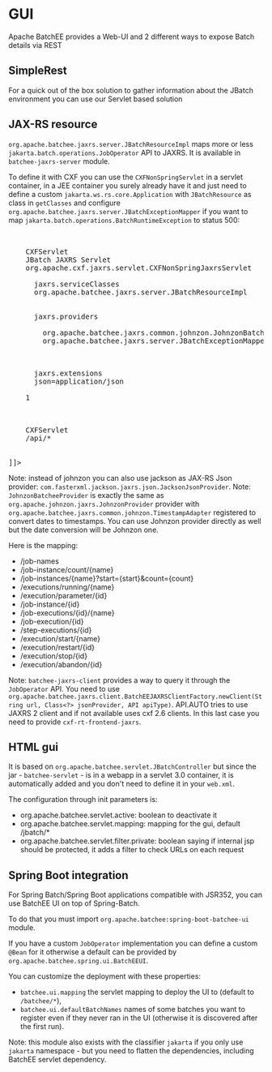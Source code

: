 <!---
Licensed to the Apache Software Foundation (ASF) under one
or more contributor license agreements.  See the NOTICE file
distributed with this work for additional information
regarding copyright ownership.  The ASF licenses this file
to you under the Apache License, Version 2.0 (the
"License"); you may not use this file except in compliance
with the License.  You may obtain a copy of the License at

  http://www.apache.org/licenses/LICENSE-2.0

Unless required by applicable law or agreed to in writing,
software distributed under the License is distributed on an
"AS IS" BASIS, WITHOUT WARRANTIES OR CONDITIONS OF ANY
KIND, either express or implied.  See the License for the
specific language governing permissions and limitations
under the License.
-->
# GUI

Apache BatchEE provides a Web-UI and 2 different ways to expose Batch details via REST

## SimpleRest 

For a quick out of the box solution to gather information about the JBatch environment you can use our Servlet based solution


## JAX-RS resource

`org.apache.batchee.jaxrs.server.JBatchResourceImpl` maps more or less `jakarta.batch.operations.JobOperator` API
to JAXRS. It is available in `batchee-jaxrs-server` module.

To define it with CXF you can use the `CXFNonSpringServlet` in a servlet container, in a JEE container
you surely already have it and just need to define a custom `jakarta.ws.rs.core.Application` with `JBatchResource`
as class in `getClasses` and configure `org.apache.batchee.jaxrs.server.JBatchExceptionMapper` if you want
to map `jakarta.batch.operations.BatchRuntimeException` to status 500:

<pre class="prettyprint linenums"><![CDATA[
<web-app version="6.0"
         xmlns="https://jakarta.ee/xml/ns/jakartaee"
         xmlns:xsi="http://www.w3.org/2001/XMLSchema-instance"
         xsi:schemaLocation="https://jakarta.ee/xml/ns/jakartaee https://jakarta.ee/xml/ns/jakartaee/web-app_6_0.xsd">
  <servlet>
    <servlet-name>CXFServlet</servlet-name>
    <display-name>JBatch JAXRS Servlet</display-name>
    <servlet-class>org.apache.cxf.jaxrs.servlet.CXFNonSpringJaxrsServlet</servlet-class>
    <init-param>
      <param-name>jaxrs.serviceClasses</param-name>
      <param-value>org.apache.batchee.jaxrs.server.JBatchResourceImpl</param-value>
    </init-param>
    <init-param>
      <param-name>jaxrs.providers</param-name>
      <param-value>
        org.apache.batchee.jaxrs.common.johnzon.JohnzonBatcheeProvider,
        org.apache.batchee.jaxrs.server.JBatchExceptionMapper
      </param-value>
    </init-param>
    <init-param>
      <param-name>jaxrs.extensions</param-name>
      <param-value>json=application/json</param-value>
    </init-param>
    <load-on-startup>1</load-on-startup>
  </servlet>

  <servlet-mapping>
    <servlet-name>CXFServlet</servlet-name>
    <url-pattern>/api/*</url-pattern>
  </servlet-mapping>
</web-app>
]]></pre>

Note: instead of johnzon you can also use jackson as JAX-RS Json provider: `com.fasterxml.jackson.jaxrs.json.JacksonJsonProvider`.
Note: `JohnzonBatcheeProvider` is exactly the same as `org.apache.johnzon.jaxrs.JohnzonProvider` provider with `org.apache.batchee.jaxrs.common.johnzon.TimestampAdapter` registered
to convert dates to timestamps. You can use Johnzon provider directly as well but the date conversion will be Johnzon one.

Here is the mapping:

* /job-names
* /job-instance/count/{name}
* /job-instances/{name}?start={start}&count={count}
* /executions/running/{name}
* /execution/parameter/{id}
* /job-instance/{id}
* /job-executions/{id}/{name}
* /job-execution/{id}
* /step-executions/{id}
* /execution/start/{name}
* /execution/restart/{id}
* /execution/stop/{id}
* /execution/abandon/{id}

Note: `batchee-jaxrs-client` provides a way to query it through the `JobOperator` API. You need to use
`org.apache.batchee.jaxrs.client.BatchEEJAXRSClientFactory.newClient(String url, Class<?> jsonProvider, API apiType)`.
API.AUTO tries to use JAXRS 2 client and if not available uses cxf 2.6 clients. In this last case you need to provide `cxf-rt-frontend-jaxrs`.

## HTML gui

It is based on `org.apache.batchee.servlet.JBatchController` but since the jar - `batchee-servlet` - is in a webapp in a servlet 3.0 container,
it is automatically added and you don't need to define it in your `web.xml`.

The configuration through init parameters is:

* org.apache.batchee.servlet.active: boolean to deactivate it
* org.apache.batchee.servlet.mapping: mapping for the gui, default /jbatch/*
* org.apache.batchee.servlet.filter.private: boolean saying if internal jsp should be protected, it adds a filter to check URLs on each request

## Spring Boot integration

For Spring Batch/Spring Boot applications compatible with JSR352, you can use BatchEE UI on top of Spring-Batch.

To do that you must import `org.apache.batchee:spring-boot-batchee-ui` module.

If you have a custom `JobOperator` implementation you can define a custom `@Bean` for it otherwise a default can be provided by `org.apache.batchee.spring.ui.BatchEEUI`.

You can customize the deployment with these properties:

* `batchee.ui.mapping` the servlet mapping to deploy the UI to (default to `/batchee/*`),
* `batchee.ui.defaultBatchNames` names of some batches you want to register even if they never ran in the UI (otherwise it is discovered after the first run).

Note: this module also exists with the classifier `jakarta` if you only use `jakarta` namespace - but you need to flatten the dependencies, including BatchEE servlet dependency.
